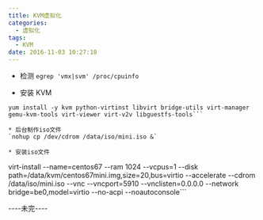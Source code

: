 ```yaml
---
title: KVM虚拟化
categories:
  - 虚拟化
tags:
  - KVM
date: 2016-11-03 10:27:18
---
```


* 检测
`egrep 'vmx|svm' /proc/cpuinfo`

* 安装 KVM
```
yum install -y kvm python-virtinst libvirt bridge-utils virt-manager gemu-kvm-tools virt-viewer virt-v2v libguestfs-tools```

* 后台制作iso文件
`nohup cp /dev/cdrom /data/iso/mini.iso &`

* 安装iso文件
```
virt-install --name=centos67 --ram 1024 --vcpus=1 --disk path=/data/kvm/centos67mini.img,size=20,bus=virtio --accelerate --cdrom /data/iso/mini.iso --vnc --vncport=5910 --vnclisten=0.0.0.0 --network bridge=be0,model=virtio --no-acpi --noautoconsole```

----未完----